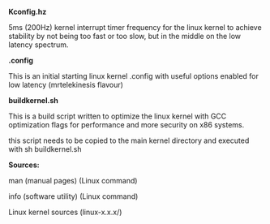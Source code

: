 **Kconfig.hz**

5ms (200Hz) kernel interrupt timer frequency for the linux kernel to achieve stability by not being too fast or too slow, but in the middle on the low latency spectrum.

**.config**

This is an initial starting linux kernel .config with useful options enabled for low latency (mrtelekinesis flavour) 

**buildkernel.sh**

This is a build script written to optimize the linux kernel with GCC optimization flags for performance and more security on x86 systems.

this script needs to be copied to the main kernel directory and executed with sh buildkernel.sh


**Sources:**

man (manual pages) (Linux command)

info (software utility) (Linux command)

Linux kernel sources (linux-x.x.x/)
